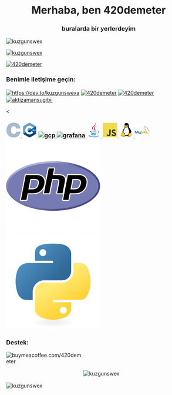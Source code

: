 <h1 align="center">Merhaba, ben 420demeter</h1>
<h3 align="center">buralarda bir yerlerdeyim</h3>

<p align="left"> <img src="https://komarev.com/ghpvc/?username=kuzgunswex&label=Profile%20views&color=0e75b6&style=flat" alt="kuzgunswex" /> </p>

<p align="left"> <a href="https://github.com/ryo-ma/github-profile-trophy"><img src="https://github-profile-trophy.vercel.app/?username=kuzgunswex" alt="kuzgunswex" /></a> </p>

<p align="left"> <a href="https://twitter.com/420demeter" target="blank"><img src="https://img.shields.io/twitter/follow/420demeter?logo=twitter&style=for-the-badge" alt="420demeter" /></a> </p>

<h3 align="left">Benimle iletişime geçin:</h3>
<p align="left">
<a href="https://dev.to/https://dev.to/kuzgunswexa" target="blank"><img align="center" src="https://raw.githubusercontent.com/rahuldkjain/github-profile-readme-generator/master/src/images/icons/Social/devto.svg" alt="https://dev.to/kuzgunswexa" height="30" width="40" /></a>
<a href="https://twitter.com/420demeter" target="blank"><img align="center" src="https://raw.githubusercontent.com/rahuldkjain/github-profile-readme-generator/master/src/images/icons/Social/twitter.svg" alt="420demeter" height="30" width="40" /></a>
<a href="https://instagram.com/420demeter" target="blank"><img align="center" src="https://raw.githubusercontent.com/rahuldkjain/github-profile-readme-generator/master/src/images/icons/Social/instagram.svg" alt="420demeter" height="30" width="40" /></a>
<a href="https://discord.gg/aktizamansugibii" target="blank"><img align="center" src="https://raw.githubusercontent.com/rahuldkjain/github-profile-readme-generator/master/src/images/icons/Social/discord.svg" alt="aktizamansugibii" height="30" width="40" /></a> </p>
<


<h3 Kulllandığım Ve Geliştirmekle Olduğum Diller:</h3>
<p align="left"> <a href="https://www.cprogramming.com/" target="_blank" rel="noreferrer"> <img src="https://raw.githubusercontent.com/devicons/devicon/master/icons/c/c-original.svg" alt="c" width="40" height="40"/> </a> <a href="https://www.w3schools.com/cpp/" target="_blank" rel="noreferrer"> <img src="https://raw.githubusercontent.com/devicons/devicon/master/icons/cplusplus/cplusplus-original.svg" alt="cplusplus" width="40" height="40"/> </a> <a href="https://cloud.google.com" target="_blank" rel="noreferrer"> <img src="https://www.vectorlogo.zone/logos/google_cloud/google_cloud-icon.svg" alt="gcp" width="40" height="40"/> </a> <a href="https://grafana.com" target="_blank" rel="noreferrer"> <img src="https://www.vectorlogo.zone/logos/grafana/grafana-icon.svg" alt="grafana" width="40" height="40"/> </a> <a href="https://www.java.com" target="_blank" rel="noreferrer"> <img src="https://raw.githubusercontent.com/devicons/devicon/master/icons/java/java-original.svg" alt="java" width="40" height="40"/> </a> <a href="https://developer.mozilla.org/tr-TR/docs/Web/JavaScript" target="_blank" rel="noreferrer"> <img src="https://raw.githubusercontent.com/devicons/devicon/master/icons/javascript/javascript-original.svg" alt="javascript" width="40" height="40"/> </a> <a href="https://www.linux.org/" target="_blank" rel="noreferrer"> <img src="https://raw.githubusercontent.com/devicons/devicon/master/icons/linux/linux-original.svg" alt="linux" width="40" height="40"/> </a> <a href="https://www.mysql.com/" target="_blank" rel="noreferrer"> <img src="https://raw.githubusercontent.com/devicons/devicon/master/icons/mysql/mysql-original-wordmark.svg" alt="mysql" width="40" height="40"/> </a> <a href="https://www.php.net" target="_blank" rel="noreferrer"> <img src="https://raw.githubusercontent.com/devicons/devicon/master/icons/php/php-original.svg" alt="php" genişlik="40" yükseklik="40"/> </a> <a href="https://www.python.org" target="_blank" rel="noreferrer"> <img src="https://raw.githubusercontent.com/devicons/devicon/master/icons/python/python-original.svg" alt="python" genişlik="40" yükseklik="40"/> </a> </p>

<h3 align="left">Destek:</h3>
<p> <a href="https://www.buymeacoffee.com/buymeacoffee.com/420demeter"> <img align="left" src="https://cdn.buymeacoffee.com/buttons/v2/default-yellow.png" height="50" width="210" alt="buymeacoffee.com/420demeter" /></a> </p><br><br>

<p> <img align="center" src="https://github-readme-stats.vercel.app/api?username=kuzgunswex&show_icons=true&locale=tr" alt="kuzgunswex" /></p>

<p><img align="center" src="https://github-readme-streak-stats.herokuapp.com/?user=kuzgunswex&" alt="kuzgunswex" /></p>
